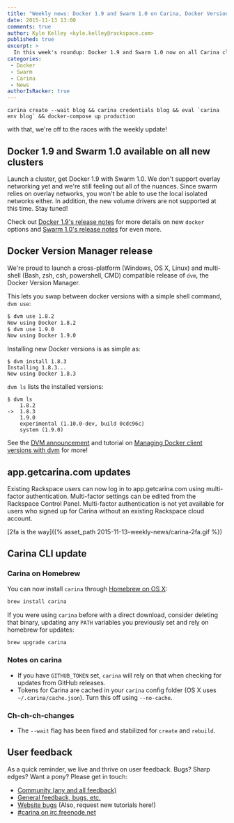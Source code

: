 ```yaml
---
title: "Weekly news: Docker 1.9 and Swarm 1.0 on Carina, Docker Version Manager, Carina Updates"
date: 2015-11-13 13:00
comments: true
author: Kyle Kelley <kyle.kelley@rackspace.com>
published: true
excerpt: >
  In this week's roundup: Docker 1.9 and Swarm 1.0 now on all Carina clusters, updates for the Carina CLI and GUI, official dvm release!
categories:
 - Docker
 - Swarm
 - Carina
 - News
authorIsRacker: true
---
```


```
carina create --wait blog && carina credentials blog && eval `carina env blog` && docker-compose up production
```

with that, we're off to the races with the weekly update!

## Docker 1.9 and Swarm 1.0 available on all new clusters

Launch a cluster, get Docker 1.9 with Swarm 1.0. We don't support overlay networking yet and we're still feeling out all of the nuances. Since swarm relies on overlay networks, you won't be able to use the local isolated networks either. In addition, the new volume drivers are not supported at this time. Stay tuned!

Check out [Docker 1.9's release notes](https://github.com/docker/docker/releases/tag/v1.9.0) for more details on new `docker` options and [Swarm 1.0's release notes](https://github.com/docker/swarm/releases/tag/v1.0.0) for even more.

## Docker Version Manager release

We're proud to launch a cross-platform (Windows, OS X, Linux) and multi-shell (Bash, zsh, csh, powershell, CMD) compatible release of `dvm`, the Docker Version Manager.

This lets you swap between docker versions with a simple shell command, `dvm use`:

```bash
$ dvm use 1.8.2
Now using Docker 1.8.2
$ dvm use 1.9.0
Now using Docker 1.9.0
```

Installing new Docker versions is as simple as:

```
$ dvm install 1.8.3
Installing 1.8.3...
Now using Docker 1.8.3
```

`dvm ls` lists the installed versions:

```
$ dvm ls
	1.8.2
->	1.8.3
	1.9.0
	experimental (1.10.0-dev, build 0cdc96c)
	system (1.9.0)
```

See the [DVM announcement](https://getcarina.com/blog/docker-version-manager/) and tutorial on [Managing Docker client versions with dvm](https://getcarina.com/docs/tutorials/docker-version-manager/) for more!

## app.getcarina.com updates

Existing Rackspace users can now log in to app.getcarina.com using multi-factor authentication. Multi-factor settings can be edited from the Rackspace Control Panel. Multi-factor authentication is not yet available for users who signed up for Carina without an existing Rackspace cloud account.

[2fa is the way]({% asset_path 2015-11-13-weekly-news/carina-2fa.gif %})

## Carina CLI update

### Carina on Homebrew

You can now install `carina` through [Homebrew on OS X](http://brew.sh/):

```bash
brew install carina
```

If you were using `carina` before with a direct download, consider deleting that binary, updating any `PATH` variables you previously set and rely on homebrew for updates:

```bash
brew upgrade carina
```

### Notes on carina

* If you have `GITHUB_TOKEN` set, `carina` will rely on that when checking for updates from GitHub releases.
* Tokens for Carina are cached in your `carina` config folder (OS X uses `~/.carina/cache.json`). Turn this off using `--no-cache`.

### Ch-ch-ch-changes

* The `--wait` flag has been fixed and stabilized for `create` and `rebuild`.

## User feedback

As a quick reminder, we live and thrive on user feedback. Bugs? Sharp edges? Want a pony? Please get in touch:

* [Community (any and all feedback)](https://community.getcarina.com/)
* [General feedback, bugs, etc.](https://github.com/getcarina/feedback)
* [Website bugs](https://github.com/getcarina/getcarina.com/issues) (Also, request new tutorials here!)
* [#carina on irc.freenode.net](https://botbot.me/freenode/carina/)

